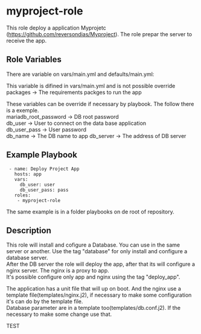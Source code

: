 myproject-role
=========

This role deploy a application Myprojetc (https://github.com/reversondias/Myproject). The role prepar the server to receive the app.


Role Variables
--------------

There are variable on vars/main.yml and defaults/main.yml:  

This variable is difined in vars/main.yml and is not possible override  
packages -> The requirements packges to run the app  

These variables can be override if necessary by playbook. The follow there is a exemple.  
mariadb_root_password -> DB root password  
db_user -> User to connect on the data base application  
db_user_pass -> User password  
db_name -> The DB name to app
db_server -> The address of DB server


Example Playbook
----------------


     - name: Deploy Project App
       hosts: app
       vars:
         db_user: user
         db_user_pass: pass
       roles:
        - myproject-role

The same example is in a folder playbooks on de root of repository.

Description
-----------

This role will install and cofigure a Database. You can use in the same server or another. Use the tag "database" for only install and configure a database server.  
After the DB server the role will deploy the app, after that its will configure a nginx server. The nginx is a proxy to app.  
It's possible configure only app and nginx using the tag "deploy_app".  

The application has a unit file that will up on boot. And the nginx use a template file(templates/nginx.j2), if necessary to make some configuration it's can do by the template file.  
Database parameter are in a template too(templates/db.conf.j2). If the necessary to make some change use that.


TEST

